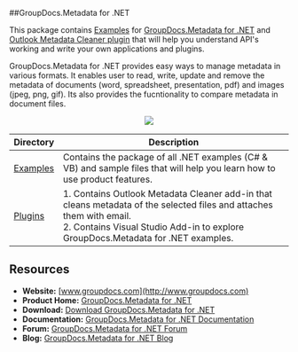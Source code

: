 ##GroupDocs.Metadata for .NET

This package contains [Examples](https://github.com/groupdocsmetadata/GroupDocs_Metadata_NET/tree/master/Examples) for [GroupDocs.Metadata for .NET](http://groupdocs.com/dot-net/document-metadata-library) and [Outlook Metadata Cleaner plugin](https://github.com/usmanazizgroupdocs/GroupDocs_Metadata_NET/tree/master/Plugins/Outlook%20Metadata%20Cleaner) that will help you understand API's working and write your own applications and plugins.

GroupDocs.Metadata for .NET provides easy ways to manage metadata in various formats. It enables user to read, write, update and remove the metadata of documents (word, spreadsheet, presentation, pdf) and images (jpeg, png, gif). Its also provides the fucntionality to compare metadata in document files.

<p align="center">

  <a title="Download complete GroupDocs.Metadata for .NET source code" href="https://github.com/groupdocsmetadata/GroupDocs_Metadata_NET/archive/master.zip">
	<img src="https://raw.github.com/AsposeExamples/java-examples-dashboard/master/images/downloadZip-Button-Large.png" />
  </a>
</p>

Directory | Description
--------- | -----------
[Examples](https://github.com/groupdocsmetadata/GroupDocs_Metadata_NET/tree/master/Examples)  | Contains the package of all .NET examples (C# & VB) and sample files that will help you learn how to use product features.
[Plugins](https://github.com/usmanazizgroupdocs/GroupDocs_Metadata_NET/tree/master/Plugins/Outlook%20Metadata%20Cleaner) | 1. Contains Outlook Metadata Cleaner add-in that cleans metadata of the selected files and attaches them with email. <br>2. Contains Visual Studio Add-in to explore GroupDocs.Metadata for .NET examples.

## Resources

+ **Website:** [www.groupdocs.com](http://www.groupdocs.com)
+ **Product Home:** [GroupDocs.Metadata for .NET](http://groupdocs.com/dot-net/document-metadata-library)
+ **Download:** [Download GroupDocs.Metadata for .NET](http://groupdocs.com/Community/files/8/.net-libraries/groupdocs_metadata_for_.net/default.aspx)
+ **Documentation:** [GroupDocs.Metadata for .NET Documentation](http://groupdocs.com/docs/display/metadatanet/Introducing+GroupDocs.Metadata+for+.NET)
+ **Forum:** [GroupDocs.Metadata for .NET Forum](http://groupdocs.com/Community/forums/groupdocs.metadata-product-family/48/showforum.aspx)
+ **Blog:** [GroupDocs.Metadata for .NET Blog](http://groupdocs.com/blog/category/groupdocs-metadata-product-family)
